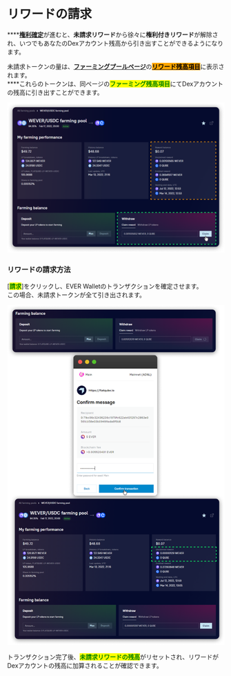 # リワードの請求

****[**権利確定**](../concepts/vesting.md#f5e5)が進むと、**未請求リワード**から徐々に**権利付きリワード**が解除され、いつでもあなたのDexアカウント残高から引き出すことができるようになります。

未請求トークンの量は、[**ファーミングプールページ**](../interface/farm-page-user/)の[<mark style="background-color:orange;">**リワード残高項目**</mark>](../interface/farm-page-user/farming-perfomance-and-balances.md)に表示されます。\
\*\*\*\*これらのトークンは、同ページの<mark style="color:green;">**ファーミング残高項目**</mark>にてDexアカウントの残高に引き出すことができます。

![](<../../../.gitbook/assets/image (87).png>)

### リワードの請求方法

\[<mark style="color:green;">**請求**</mark>]をクリックし、EVER Walletのトランザクションを確定させます。\
この場合、未請求トークンが全て引き出されます。

![](<../../../.gitbook/assets/image (93).png>)

トランザクション完了後、<mark style="color:green;">**未請求リワードの残高**</mark>がリセットされ、リワードがDexアカウントの残高に加算されることが確認できます。

